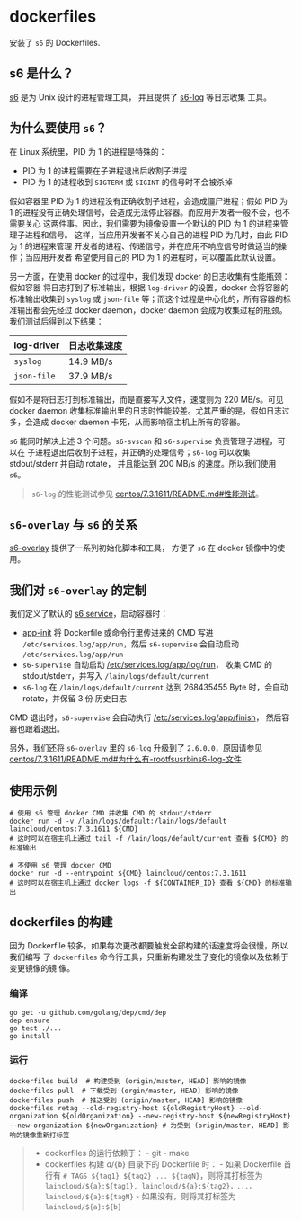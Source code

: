 # dockerfiles

安装了 `s6` 的 Dockerfiles.

## s6 是什么？

[s6](https://skarnet.org/software/s6/index.html) 是为 Unix 设计的进程管理工具，
并且提供了 [s6-log](https://skarnet.org/software/s6/s6-log.html) 等日志收集
工具。

## 为什么要使用 `s6`？

在 Linux 系统里，PID 为 1 的进程是特殊的：

- PID 为 1 的进程需要在子进程退出后收割子进程
- PID 为 1 的进程收到 `SIGTERM` 或 `SIGINT` 的信号时不会被杀掉

假如容器里 PID 为 1 的进程没有正确收割子进程，会造成僵尸进程；假如 PID 为 1
的进程没有正确处理信号，会造成无法停止容器。而应用开发者一般不会，也不需要关心
这两件事。因此，我们需要为镜像设置一个默认的 PID 为 1 的进程来管理子进程和信号。
这样，当应用开发者不关心自己的进程 PID 为几时，由此 PID 为 1 的进程来管理
开发者的进程、传递信号，并在应用不响应信号时做适当的操作；当应用开发者
希望使用自己的 PID 为 1 的进程时，可以覆盖此默认设置。

另一方面，在使用 docker 的过程中，我们发现 docker 的日志收集有性能瓶颈：假如容器
将日志打到了标准输出，根据 `log-driver` 的设置，docker 会将容器的标准输出收集到
`syslog` 或 `json-file` 等；而这个过程是中心化的，所有容器的标准输出都会先经过
docker daemon，docker daemon 会成为收集过程的瓶颈。我们测试后得到以下结果：

log-driver | 日志收集速度
--- | ---
`syslog` | 14.9 MB/s
`json-file` | 37.9 MB/s

假如不是将日志打到标准输出，而是直接写入文件，速度则为 220 MB/s。可见 docker daemon
收集标准输出里的日志时性能较差。尤其严重的是，假如日志过多，会造成 docker daemon
卡死，从而影响宿主机上所有的容器。

`s6` 能同时解决上述 3 个问题。`s6-svscan` 和 `s6-supervise` 负责管理子进程，可以在
子进程退出后收割子进程，并正确的处理信号；`s6-log` 可以收集 stdout/stderr 并自动 rotate，
并且能达到 200 MB/s 的速度。所以我们使用 `s6`。

> `s6-log` 的性能测试参见 [centos/7.3.1611/README.md#性能测试](centos/7/README.md#性能测试)。

## `s6-overlay` 与 `s6` 的关系

[s6-overlay](https://github.com/just-containers/s6-overlay) 提供了一系列初始化脚本和工具，
方便了 `s6` 在 docker 镜像中的使用。

## 我们对 `s6-overlay` 的定制

我们定义了默认的 [s6 service](https://skarnet.org/software/s6/servicedir.html)，启动容器时：

- [app-init](centos/7.3.1611/rootfs/app-init) 将 Dockerfile 或命令行里传进来的 CMD 写进
  `/etc/services.log/app/run`，然后 `s6-supervise` 会自动启动 `/etc/services.log/app/run`
- `s6-supervise` 自动启动 [/etc/services.log/app/log/run](centos/7.3.1611/rootfs/etc/services.d/app/log/run)，
  收集 CMD 的 stdout/stderr，并写入 `/lain/logs/default/current`
- `s6-log` 在 `/lain/logs/default/current` 达到 268435455 Byte 时，会自动 rotate，并保留 3 份
  历史日志

CMD 退出时，`s6-supervise` 会自动执行 [/etc/services.log/app/finish](centos/7.3.1611/rootfs/etc/services.d/app/finish)，
然后容器也跟着退出。

另外，我们还将 `s6-overlay` 里的 `s6-log` 升级到了 `2.6.0.0`，原因请参见
[centos/7.3.1611/README.md#为什么有-rootfsusrbins6-log-文件](centos/7/README.md#为什么有-rootfsusrbins6-log-文件)

## 使用示例

```
# 使用 s6 管理 docker CMD 并收集 CMD 的 stdout/stderr
docker run -d -v /lain/logs/default:/lain/logs/default laincloud/centos:7.3.1611 ${CMD}
# 这时可以在宿主机上通过 tail -f /lain/logs/default/current 查看 ${CMD} 的标准输出

# 不使用 s6 管理 docker CMD
docker run -d --entrypoint ${CMD} laincloud/centos:7.3.1611
# 这时可以在宿主机上通过 docker logs -f ${CONTAINER_ID} 查看 ${CMD} 的标准输出
```

## dockerfiles 的构建

因为 Dockerfile 较多，如果每次更改都要触发全部构建的话速度将会很慢，所以我们编写
了 `dockerfiles` 命令行工具，只重新构建发生了变化的镜像以及依赖于变更镜像的镜
像。

### 编译

```
go get -u github.com/golang/dep/cmd/dep
dep ensure
go test ./...
go install
```

### 运行

```
dockerfiles build  # 构建受到 (origin/master, HEAD] 影响的镜像
dockerfiles pull  # 下载受到 (orgin/master, HEAD] 影响的镜像
dockerfiles push  # 推送受到 (origin/master, HEAD] 影响的镜像
dockerfiles retag --old-registry-host ${oldRegistryHost} --old-organization ${oldOrganization} --new-registry-host ${newRegistryHost} --new-organization ${newOrganization} # 为受到 (origin/master, HEAD] 影响的镜像重新打标签
```

> - dockerfiles 的运行依赖于：
>       - git
>       - make
> - dockerfiles 构建 ${a}/${b} 目录下的 Dockerfile 时：
>       - 如果 Dockerfile 首行有 `# TAGS ${tag1} ${tag2} ... ${tagN}`，则将其打标签为 `laincloud/${a}:${tag1}, laincloud/${a}:${tag2}，...，laincloud/${a}:${tagN}`
>       - 如果没有，则将其打标签为 `laincloud/${a}:${b}`
